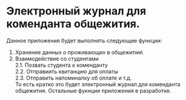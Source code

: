 # Электронный журнал для коменданта общежития.
Данное приложения будет выполнять следующие функции:
  1) Хранение данных о проживающих в общежитии\
  2) Взаимодействие со студентами\
    2.1. Позвать студента к коменданту\
    2.2. Отправиить квитанцию для оплаты\
    2.3. Отправить напоминалку об оплате и т.д.\
То есть кратко это будет электронный журнал для коменданта общежития. Остальные фукнции приложения в разработке.
  
